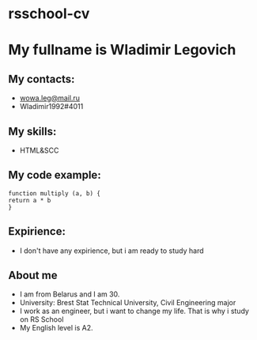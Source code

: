 # rsschool-cv
# My fullname is Wladimir Legovich
## My contacts:
* wowa.leg@mail.ru
* Wladimir1992#4011
## My skills:
* HTML&SCC
## My code example:
```
function multiply (a, b) {
return a * b
}
```
## Expirience:
* I don't have any expirience, but i am ready to study hard
## About me
* I am from Belarus and I am 30.
* University: Brest Stat Technical University, Civil Engineering major
* I work as an engineer, but i want to change my life. That is why i study on RS School
* My English level is A2.
